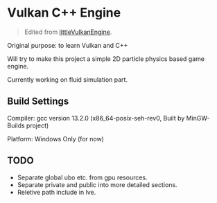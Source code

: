 # Vulkan C++ Engine

> Edited from [littleVulkanEngine](https://github.com/blurrypiano/littleVulkanEngine).

Original purpose: to learn Vulkan and C++

Will try to make this project a simple 2D particle physics based game engine.

Currently working on fluid simulation part.

## Build Settings

Compiler: gcc version 13.2.0 (x86_64-posix-seh-rev0, Built by MinGW-Builds project)

Platform: Windows Only (for now)

## TODO

-   Separate global ubo etc. from gpu resources.
-   Separate private and public into more detailed sections.
-   Reletive path include in lve.
